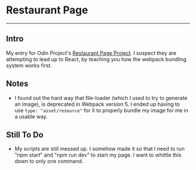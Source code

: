 # Restaurant Page
---

## Intro

My entry for Odin Project's [Restaurant Page Project](https://www.theodinproject.com/lessons/node-path-javascript-restaurant-page). I suspect they are attempting to lead up to React, by teaching you how the webpack bundling system works first.

## Notes

- I found out the hard way that file-loader (which I used to try to generate an image), is deprecated in Webpack version 5. I ended up having to use `type: "asset/resource"` for it to properly bundle my image for me in a usable way.

## Still To Do

- My scripts are still messed up. I somehow made it so that I need to run "npm start" and "npm run dev" to start my page. I want to whittle this down to only one command.